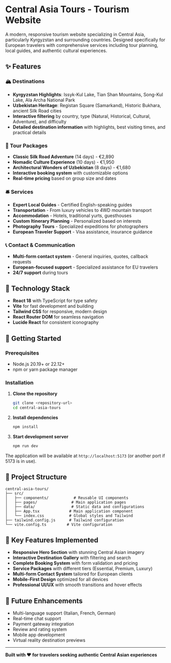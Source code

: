 # Central Asia Tours - Tourism Website

A modern, responsive tourism website specializing in Central Asia, particularly Kyrgyzstan and surrounding countries. Designed specifically for European travelers with comprehensive services including tour planning, local guides, and authentic cultural experiences.

## ✨ Features

### 🏔️ Destinations
- **Kyrgyzstan Highlights**: Issyk-Kul Lake, Tian Shan Mountains, Song-Kul Lake, Ala Archa National Park
- **Uzbekistan Heritage**: Registan Square (Samarkand), Historic Bukhara, ancient Silk Road cities
- **Interactive filtering** by country, type (Natural, Historical, Cultural, Adventure), and difficulty
- **Detailed destination information** with highlights, best visiting times, and practical details

### 🎯 Tour Packages
- **Classic Silk Road Adventure** (14 days) - €2,890
- **Nomadic Culture Experience** (10 days) - €1,950
- **Architectural Wonders of Uzbekistan** (8 days) - €1,680
- **Interactive booking system** with customizable options
- **Real-time pricing** based on group size and dates

### 🛎️ Services
- **Expert Local Guides** - Certified English-speaking guides
- **Transportation** - From luxury vehicles to 4WD mountain transport
- **Accommodation** - Hotels, traditional yurts, guesthouses
- **Custom Itinerary Planning** - Personalized based on interests
- **Photography Tours** - Specialized expeditions for photographers
- **European Traveler Support** - Visa assistance, insurance guidance

### 📞 Contact & Communication
- **Multi-form contact system** - General inquiries, quotes, callback requests
- **European-focused support** - Specialized assistance for EU travelers
- **24/7 support** during tours

## 🚀 Technology Stack

- **React 18** with TypeScript for type safety
- **Vite** for fast development and building
- **Tailwind CSS** for responsive, modern design
- **React Router DOM** for seamless navigation
- **Lucide React** for consistent iconography

## 🏁 Getting Started

### Prerequisites
- Node.js 20.19+ or 22.12+
- npm or yarn package manager

### Installation

1. **Clone the repository**
   ```bash
   git clone <repository-url>
   cd central-asia-tours
   ```

2. **Install dependencies**
   ```bash
   npm install
   ```

3. **Start development server**
   ```bash
   npm run dev
   ```

The application will be available at `http://localhost:5173` (or another port if 5173 is in use).

## 📁 Project Structure

```
central-asia-tours/
├── src/
│   ├── components/           # Reusable UI components
│   ├── pages/               # Main application pages
│   ├── data/                # Static data and configurations
│   ├── App.tsx             # Main application component
│   └── index.css           # Global styles and Tailwind
├── tailwind.config.js      # Tailwind configuration
└── vite.config.ts         # Vite configuration
```

## 🎨 Key Features Implemented

- **Responsive Hero Section** with stunning Central Asian imagery
- **Interactive Destination Gallery** with filtering and search
- **Complete Booking System** with form validation and pricing
- **Service Packages** with different tiers (Essential, Premium, Luxury)
- **Multi-form Contact System** tailored for European clients
- **Mobile-First Design** optimized for all devices
- **Professional UI/UX** with smooth transitions and hover effects

## 🔮 Future Enhancements

- Multi-language support (Italian, French, German)
- Real-time chat support
- Payment gateway integration
- Review and rating system
- Mobile app development
- Virtual reality destination previews

---

**Built with ❤️ for travelers seeking authentic Central Asian experiences**
